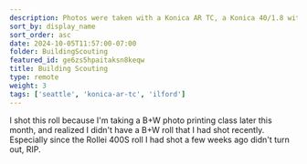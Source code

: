```yaml
---
description: Photos were taken with a Konica AR TC, a Konica 40/1.8 with a partially broken aperture ring, and Ilford Delta 400.
sort_by: display_name
sort_order: asc
date: 2024-10-05T11:57:00-07:00
folder: BuildingScouting
featured_id: ge6zs5hpaitaksn8keqw
title: Building Scouting
type: remote
weight: 3
tags: ['seattle', 'konica-ar-tc', 'ilford']
---
```


I shot this roll because I'm taking a B+W photo printing class later this month, and realized I didn't have a B+W roll that I had shot recently. Especially since the Rollei 400S roll I had shot a few weeks ago didn't turn out, RIP.